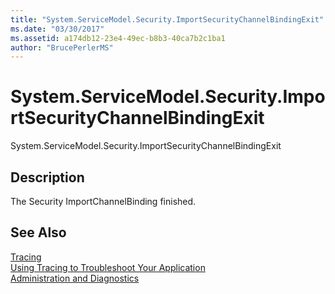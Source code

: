 ```yaml
---
title: "System.ServiceModel.Security.ImportSecurityChannelBindingExit"
ms.date: "03/30/2017"
ms.assetid: a174db12-23e4-49ec-b8b3-40ca7b2c1ba1
author: "BrucePerlerMS"
---
```

# System.ServiceModel.Security.ImportSecurityChannelBindingExit
System.ServiceModel.Security.ImportSecurityChannelBindingExit  
  
## Description  
 The Security ImportChannelBinding finished.  
  
## See Also  
 [Tracing](../../../../../docs/framework/wcf/diagnostics/tracing/index.md)  
 [Using Tracing to Troubleshoot Your Application](../../../../../docs/framework/wcf/diagnostics/tracing/using-tracing-to-troubleshoot-your-application.md)  
 [Administration and Diagnostics](../../../../../docs/framework/wcf/diagnostics/index.md)
